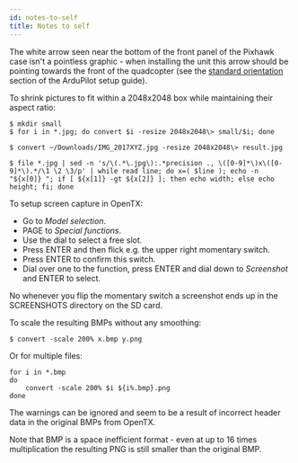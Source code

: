 ```yaml
---
id: notes-to-self
title: Notes to self
---
```


The white arrow seen near the bottom of the front panel of the Pixhawk case isn't a pointless graphic - when installing the unit this arrow should be pointing towards the front of the quadcopter (see the [standard orientation](http://ardupilot.org/copter/docs/common-mounting-the-flight-controller.html#standard-orientation) section of the ArduPilot setup guide).

To shrink pictures to fit within a 2048x2048 box while maintaining their aspect ratio:

    $ mkdir small
    $ for i in *.jpg; do convert $i -resize 2048x2048\> small/$i; done

    $ convert ~/Downloads/IMG_2017XYZ.jpg -resize 2048x2048\> result.jpg

    $ file *.jpg | sed -n 's/\(.*\.jpg\):.*precision ., \([0-9]*\)x\([0-9]*\).*/\1 \2 \3/p' | while read line; do x=( $line ); echo -n "${x[0]} "; if [ ${x[1]} -gt ${x[2]} ]; then echo width; else echo height; fi; done

To setup screen capture in OpenTX:

* Go to _Model selection_.
* PAGE to _Special functions_.
* Use the dial to select a free slot.
* Press ENTER and then flick e.g. the upper right momentary switch.
* Press ENTER to confirm this switch.
* Dial over one to the function, press ENTER and dial down to _Screenshot_ and ENTER to select.

No whenever you flip the momentary switch a screenshot ends up in the SCREENSHOTS directory on the SD card.

To scale the resulting BMPs without any smoothing:

    $ convert -scale 200% x.bmp y.png

Or for multiple files:

    for i in *.bmp
    do
        convert -scale 200% $i ${i%.bmp}.png
    done

The warnings can be ignored and seem to be a result of incorrect header data in the original BMPs from OpenTX.

Note that BMP is a space inefficient format - even at up to 16 times multiplication the resulting PNG is still smaller than the original BMP.
